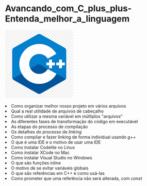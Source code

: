 # Avancando_com_C_plus_plus-Entenda_melhor_a_linguagem
<img src="https://github.com/marcospatton/C_plus_plus_Introducao_-a_-linguagem_e_STL/blob/main/c.png"></a>
<li>Como organizar melhor nosso projeto em vários arquivos
<li>Qual a real utilidade de arquivos de cabeçalho
<li>Como utilizar a mesma variável em múltiplos "arquivos"
<li>As diferentes fases de transformação do código em executável
<li>As etapas do processo de compilação
<li>Os detalhes do processo de <i>linking</i>
<li>Como compilar e fazer linking de forma individual usando <i>g++</i>
<li>O que é uma IDE e o motivo de usar uma IDE
<li>Como instalar Codelite no Linux
<li>Como instalar XCode no Mac
<li>Como instalar Visual Studio no Windows
<li>O que são funções inline
<li>O motivo de se evitar variáveis globais
<li>O que são referências em C++ e como usá-las
<li>Como prometer que uma referência não será alterada, com <i>const</i>
